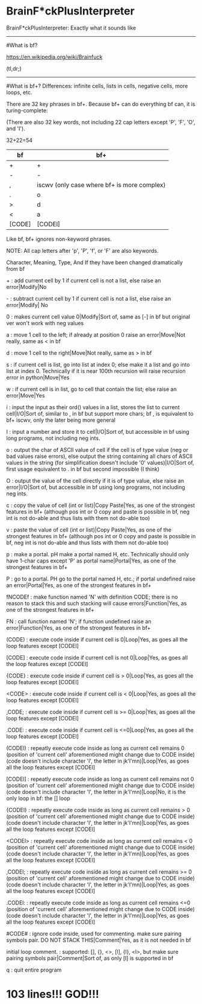 # BrainF\*ckPlusInterpreter
BrainF\*ckPlusInterpreter: Exactly what it sounds like

---

#What is bf? 

https://en.wikipedia.org/wiki/Brainfuck

(tl,dr;)

---

#What is bf+? 
Differences: infinite cells, lists in cells, negative cells, more loops, etc. 

There are 32 key phrases in bf+. Because bf+ can do everything bf can, it is turing-complete: 

(There are also 32 key words, not including 22 cap letters except 'P', 'F', 'O', and 'I'). 

32+22=54

bf | bf+
---|---
\+ | +
\- | -
\, | iscwv (only case where bf+ is more complex)
\. | o
\> | d
\< | a
[CODE] | [CODEl]

Like bf, bf+ ignores non-keyword phrases. 

NOTE: All cap letters after 'p', 'P', 'f', or 'F' are also keywords. 

Character, Meaning, Type, And If they have been changed dramatically from bf

\+                       :      add current cell by 1 if current cell is not a list, else raise an error|Modify|No

\-                       :      subtract current cell by 1 if current cell is not a list, else raise an error|Modify| No

0                       :      makes current cell value 0|Modify|Sort of, same as [-] in bf but original ver won't work with neg values

a                       :      move 1 cell to the left; if already at position 0 raise an error|Move|Not really, same as < in bf

d                       :      move 1 cell to the right|Move|Not really, same as > in bf

s                       :      if current cell is list, go into list at index 0; else make it a list and go into list at index 0. Technically if it is near 100th recursion will raise recursion error in python|Move|Yes

w                       :      if current cell is in list, go to cell that contain the list; else raise an error|Move|Yes

i                       :      input the input as their ord() values in a list, stores the list to current cell|I/O|Sort of, similar to , in bf but support more chars; bf , is equivalent to bf+ iscwv, only the later being more general

I                       :      input a number and store it to cell|I/O|Sort of, but accessible in bf using long programs, not including neg ints. 

o                       :      output the char of ASCII value of cell if the cell is of type value (neg or bad values raise errors), else output the string containing all chars of ASCII values in the string (for simplification doesn't include '0' values)|I/O|Sort of, first usage equivalent to . in bf but second impossible (I think)

O                       :      output the value of the cell directly if it is of type value, else raise an error|I/O|Sort of, but accessible in bf using long programs, not including neg ints. 

c                       :      copy the value of cell (int or list)|Copy Paste|Yes, as one of the strongest features in bf+ (although pos int or 0 copy and paste is possible in bf, neg int is not do-able and thus lists with them not do-able too)

v                       :      paste the value of cell (int or list)|Copy Paste|Yes, as one of the strongest features in bf+ (although pos int or 0 copy and paste is possible in bf, neg int is not do-able and thus lists with them not do-able too)

p                       :      make a portal. pH make a portal named H, etc. Technically should only have 1-char caps except 'P' as portal name|Portal|Yes, as one of the strongest features in bf+

P                       :      go to a portal. PH go to the portal named H, etc.; if portal undefined raise an error|Portal|Yes, as one of the strongest features in bf+

fNCODEf                 :      make function named 'N' with definition CODE; there is no reason to stack this and such stacking will cause errors|Function|Yes, as one of the strongest features in bf+

FN                      :      call function named 'N'; if function undefined raise an error|Function|Yes, as one of the strongest features in bf+

\(CODE\)                :      execute code inside if current cell is 0|Loop|Yes, as goes all the loop features except \[CODEl\]

\[CODE\]                :      execute code inside if current cell is not 0|Loop|Yes, as goes all the loop features except \[CODEl\]

\{CODE\}                :      execute code inside if current cell is > 0|Loop|Yes, as goes all the loop features except \[CODEl\]

\<CODE\>                :      execute code inside if current cell is < 0|Loop|Yes, as goes all the loop features except \[CODEl\]

\,CODE\;                :      execute code inside if current cell is >= 0|Loop|Yes, as goes all the loop features except \[CODEl\]

\.CODE\:                :      execute code inside if current cell is <=0|Loop|Yes, as goes all the loop features except \[CODEl\]

\(CODEl\)               :      repeatly execute code inside as long as current cell remains 0 (position of 'current cell' aforementioned might change due to CODE inside) (code doesn't include character 'l', the letter in jk'l'mn)|Loop|Yes, as goes all the loop features except \[CODEl\]

\[CODEl\]               :      repeatly execute code inside as long as current cell remains not 0 (position of 'current cell' aforementioned might change due to CODE inside) (code doesn't include character 'l', the letter in jk'l'mn)|Loop|No, it is the only loop in bf: the [] loop

\{CODEl\}               :      repeatly execute code inside as long as current cell remains > 0 (position of 'current cell' aforementioned might change due to CODE inside) (code doesn't include character 'l', the letter in jk'l'mn)|Loop|Yes, as goes all the loop features except \[CODEl\]

\<CODEl\>               :      repeatly execute code inside as long as current cell remains < 0 (position of 'current cell' aforementioned might change due to CODE inside) (code doesn't include character 'l', the letter in jk'l'mn)|Loop|Yes, as goes all the loop features except \[CODEl\]

\,CODEl\;               :      repeatly execute code inside as long as current cell remains >= 0 (position of 'current cell' aforementioned might change due to CODE inside) (code doesn't include character 'l', the letter in jk'l'mn)|Loop|Yes, as goes all the loop features except \[CODEl\]

\.CODEl\:               :      repeatly execute code inside as long as current cell remains <=0 (position of 'current cell' aforementioned might change due to CODE inside) (code doesn't include character 'l', the letter in jk'l'mn)|Loop|Yes, as goes all the loop features except \[CODEl\]

\#CODE\#                :      ignore code inside, used for commenting. make sure pairing symbols pair. DO NOT STACK THIS|Comment|Yes, as it is not needed in bf

initial loop comment.   :      supported: [], {}, <>, [l], {l}, \<l\>, but make sure pairing symbols pair|Comment|Sort of, as only [l] is supported in bf

q                       :      quit entire program

# 103 lines!!! GOD!!! 
